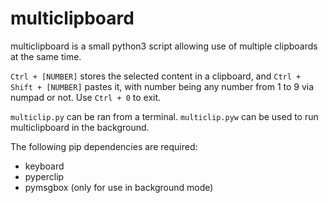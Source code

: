 # multiclipboard

multiclipboard is a small python3 script allowing use of multiple clipboards at the same time.

`Ctrl + [NUMBER]` stores the selected content in a clipboard, and `Ctrl + Shift + [NUMBER]` pastes it, with number being any number from 1 to 9 via numpad or not. Use `Ctrl + 0` to exit.

`multiclip.py` can be ran from a terminal. `multiclip.pyw` can be used to run multiclipboard in the background.

The following pip dependencies are required:
- keyboard
- pyperclip
- pymsgbox (only for use in background mode)